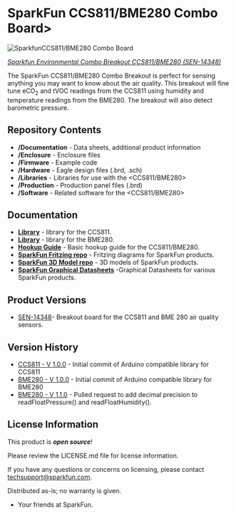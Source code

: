 SparkFun CCS811/BME280 Combo Board>
========================================

![SparkfunCCS811/BME280 Combo Board](https://github.com/sparkfun/CCS811_Air_Quality_Breakout/blob/master/Documentation/readme_picture.jpg)

[*Sparkfun Environmental Combo Breakout CCS811/BME280 (SEN-14348)*](https://www.sparkfun.com/products/14348)

The SparkFun CCS811/BME280 Combo Breakout is perfect for sensing anything you may want to know about the air quality. This breakout will fine tune eCO<sub>2</sub> and tVOC readings from the CCS811 using humidity and temperature readings from the BME280. The breakout will also detect barometric pressure.

Repository Contents
-------------------

* **/Documentation** - Data sheets, additional product information
* **/Enclosure** - Enclosure files 
* **/Firmware** - Example code 
* **/Hardware** - Eagle design files (.brd, .sch)
* **/Libraries** - Libraries for use with the <CCS811/BME280>
* **/Production** - Production panel files (.brd)
* **/Software** - Related software for the <CCS811/BME280>

Documentation
--------------
* **[Library](https://github.com/sparkfun/SparkFun_CCS811_Arduino_Library/)** - <Arduino> library for the CCS811.
* **[Library](https://github.com/sparkfun/SparkFun_BME280_Arduino_Library/)** - <Arduino> library for the BME280.
* **[Hookup Guide](https://learn.sparkfun.com/tutorials/ccs811bme280-qwiic-environmental-combo-breakout-hookup-guide)** - Basic hookup guide for the CCS811/BME280.
* **[SparkFun Fritzing repo](https://github.com/sparkfun/Fritzing_Parts)** - Fritzing diagrams for SparkFun products.
* **[SparkFun 3D Model repo](https://github.com/sparkfun/3D_Models)** - 3D models of SparkFun products. 
* **[SparkFun Graphical Datasheets](https://github.com/sparkfun/Graphical_Datasheets)** -Graphical Datasheets for various SparkFun products.

Product Versions
----------------
* [SEN-14348](https://www.sparkfun.com/products/14348)- Breakout board for the CCS811 and BME 280 air quality sensors.

Version History
---------------
* [CCS811 - V 1.0.0](https://github.com/sparkfun/CCS811_Air_Quality_Breakout/tree/V_1.0.0) - Initial commit of Arduino compatible library for CCS811 
* [BME280 - V 1.0.0](https://github.com/sparkfun/SparkFun_BME280_Arduino_Library/tree/V_1.0.0) - Initial commit of Arduino compatible library for BME280
* [BME280 - V 1.1.0](https://github.com/sparkfun/SparkFun_BME280_Arduino_Library/tree/V_1.1.0) - Pulled request to add decimal precision to readFloatPressure() and readFloatHumidity().

License Information
-------------------

This product is _**open source**_! 

Please review the LICENSE.md file for license information. 

If you have any questions or concerns on licensing, please contact techsupport@sparkfun.com.

Distributed as-is; no warranty is given.

- Your friends at SparkFun.

_<COLLABORATION CREDIT>_
